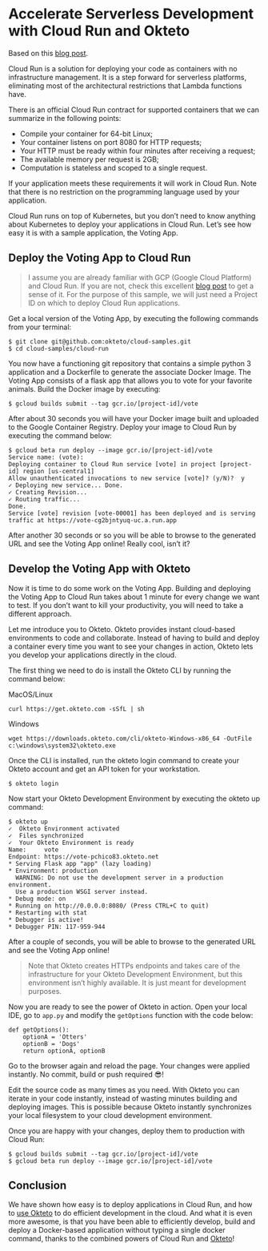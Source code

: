 # Accelerate Serverless Development with Cloud Run and Okteto

Based on this [blog post](https://medium.com/okteto/accelerate-serverless-development-with-cloud-run-and-okteto-33343e4fcbd8).

Cloud Run is a solution for deploying your code as containers with no infrastructure management. It is a step forward for serverless platforms, eliminating most of the architectural restrictions that Lambda functions have.

There is an official Cloud Run contract for supported containers that we can summarize in the following points:

- Compile your container for 64-bit Linux;
- Your container listens on port 8080 for HTTP requests;
- Your HTTP must be ready within four minutes after receiving a request;
- The available memory per request is 2GB;
- Computation is stateless and scoped to a single request.

If your application meets these requirements it will work in Cloud Run. Note that there is no restriction on the programming language used by your application.

Cloud Run runs on top of Kubernetes, but you don’t need to know anything about Kubernetes to deploy your applications in Cloud Run. Let’s see how easy it is with a sample application, the Voting App.

## Deploy the Voting App to Cloud Run

> I assume you are already familiar with GCP (Google Cloud Platform) and Cloud Run. If you are not, check this excellent [blog post](https://medium.com/@aconchillo/google-cloud-run-or-how-to-run-your-static-website-in-5-minutes-and-much-more-dbe8f2804395) to get a sense of it. For the purpose of this sample, we will just need a Project ID on which to deploy Cloud Run applications.

Get a local version of the Voting App, by executing the following commands from your terminal:

```console
$ git clone git@github.com:okteto/cloud-samples.git
$ cd cloud-samples/cloud-run
```

You now have a functioning git repository that contains a simple python 3 application and a Dockerfile to generate the associate Docker Image. The Voting App consists of a flask app that allows you to vote for your favorite animals. Build the Docker image by executing:

```console
$ gcloud builds submit --tag gcr.io/[project-id]/vote
```

After about 30 seconds you will have your Docker image built and uploaded to the Google Container Registry. Deploy your image to Cloud Run by executing the command below:

```console
$ gcloud beta run deploy --image gcr.io/[project-id]/vote
Service name: (vote):
Deploying container to Cloud Run service [vote] in project [project-id] region [us-central1]
Allow unauthenticated invocations to new service [vote]? (y/N)?  y
✓ Deploying new service... Done.
✓ Creating Revision...
✓ Routing traffic...
Done.
Service [vote] revision [vote-00001] has been deployed and is serving traffic at https://vote-cg2bjntyuq-uc.a.run.app
```

After another 30 seconds or so you will be able to browse to the generated URL and see the Voting App online! Really cool, isn’t it?

## Develop the Voting App with Okteto

Now it is time to do some work on the Voting App. Building and deploying the Voting App to Cloud Run takes about 1 minute for every change we want to test. If you don’t want to kill your productivity, you will need to take a different approach.

Let me introduce you to Okteto. Okteto provides instant cloud-based environments to code and collaborate. Instead of having to build and deploy a container every time you want to see your changes in action, Okteto lets you develop your applications directly in the cloud.

The first thing we need to do is install the Okteto CLI by running the command below:

MacOS/Linux

```console
curl https://get.okteto.com -sSfL | sh
```

Windows

```console
wget https://downloads.okteto.com/cli/okteto-Windows-x86_64 -OutFile c:\windows\system32\okteto.exe
```

Once the CLI is installed, run the okteto login command to create your Okteto account and get an API token for your workstation.

```console
$ okteto login
```

Now start your Okteto Development Environment by executing the okteto up command:

```console
$ okteto up
✓  Okteto Environment activated
✓  Files synchronized
✓  Your Okteto Environment is ready
Name:     vote
Endpoint: https://vote-pchico83.okteto.net
* Serving Flask app "app" (lazy loading)
* Environment: production
  WARNING: Do not use the development server in a production environment.
  Use a production WSGI server instead.
* Debug mode: on
* Running on http://0.0.0.0:8080/ (Press CTRL+C to quit)
* Restarting with stat
* Debugger is active!
* Debugger PIN: 117-959-944
```

After a couple of seconds, you will be able to browse to the generated URL and see the Voting App online!

> Note that Okteto creates HTTPs endpoints and takes care of the infrastructure for your Okteto Development Environment, but this environment isn’t highly available. It is just meant for development purposes.

Now you are ready to see the power of Okteto in action. Open your local IDE, go to `app.py` and modify the `getOptions` function with the code below:

```
def getOptions():
    optionA = 'Otters'
    optionB = 'Dogs'
    return optionA, optionB
```

Go to the browser again and reload the page. Your changes were applied instantly. No commit, build or push required 😎!

Edit the source code as many times as you need. With Okteto you can iterate in your code instantly, instead of wasting minutes building and deploying images. This is possible because Okteto instantly synchronizes your local filesystem to your cloud development environment.

Once you are happy with your changes, deploy them to production with Cloud Run:

```console
$ gcloud builds submit --tag gcr.io/[project-id]/vote
$ gcloud beta run deploy --image gcr.io/[project-id]/vote
```

## Conclusion

We have shown how easy is to deploy applications in Cloud Run, and how to [use Okteto](https://okteto.com) to do efficient development in the cloud. And what it is even more awesome, is that you have been able to efficiently develop, build and deploy a Docker-based application without typing a single docker command, thanks to the combined powers of Cloud Run and [Okteto](https://okteto.com)!

